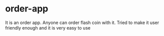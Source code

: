 # order-app
It is an order app. Anyone can order flash coin with it. Tried to make it user friendly enough and it is very easy to use
